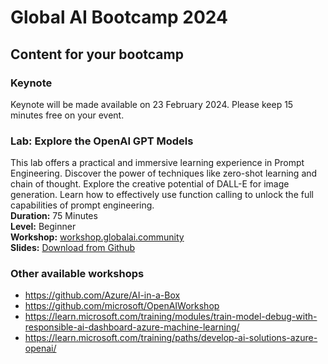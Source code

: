 # Global AI Bootcamp 2024


## Content for your bootcamp

### Keynote
Keynote will be made available on 23 February 2024. Please keep 15 minutes free on your event.


### Lab: Explore the OpenAI GPT Models
This lab offers a practical and immersive learning experience in Prompt Engineering. Discover the power of techniques like zero-shot learning and chain of thought. Explore the creative potential of DALL-E for image generation. Learn how to effectively use function calling to unlock the full capabilities of prompt engineering.   
**Duration:** 75 Minutes   
**Level:** Beginner   
**Workshop:** [workshop.globalai.community](https://workshop.globalai.community/)    
**Slides:** [Download from Github](https://github.com/GlobalAICommunity/AzureOpenAIService-Workshop/raw/main/presentation/global-ai-workshop.pptx)    




### Other available workshops
- https://github.com/Azure/AI-in-a-Box
- https://github.com/microsoft/OpenAIWorkshop
- https://learn.microsoft.com/training/modules/train-model-debug-with-responsible-ai-dashboard-azure-machine-learning/
- https://learn.microsoft.com/training/paths/develop-ai-solutions-azure-openai/
